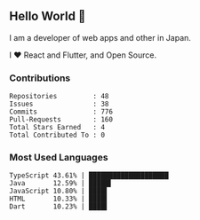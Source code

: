 ## Hello World 👋

I am a developer of web apps and other in Japan.

I ❤️ React and Flutter, and Open Source.

### Contributions

    Repositories         : 48
    Issues               : 38
    Commits              : 776
    Pull-Requests        : 160
    Total Stars Earned   : 4
    Total Contributed To : 0

### Most Used Languages

    TypeScript 43.61% | ████████████████████
    Java       12.59% | █████▌
    JavaScript 10.80% | ████▌
    HTML       10.33% | ████▌
    Dart       10.23% | ████▌
